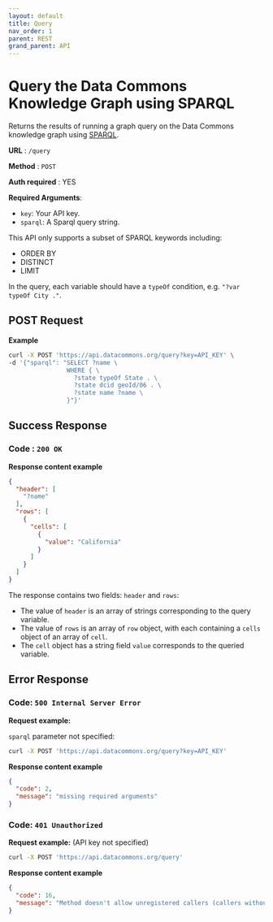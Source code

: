 ```yaml
---
layout: default
title: Query
nav_order: 1
parent: REST
grand_parent: API
---
```


# Query the Data Commons Knowledge Graph using SPARQL

Returns the results of running a graph query on the Data Commons knowledge graph
using [SPARQL](https://www.w3.org/TR/rdf-sparql-query/).

**URL** : `/query`

**Method** : `POST`

**Auth required** : YES
<!--- TODO: add link to instructions to get an API key --->

**Required Arguments**:

*   `key`: Your API key.
*   `sparql`: A Sparql query string.

This API only supports a subset of SPARQL keywords including:

<!--- TODO: add link to sparql doc --->

-   ORDER BY
-   DISTINCT
-   LIMIT

In the query, each variable should have a `typeOf` condition, e.g. `"?var typeOf
City ."`.

## POST Request

**Example**

```bash
curl -X POST 'https://api.datacommons.org/query?key=API_KEY' \
-d '{"sparql": "SELECT ?name \
                WHERE { \
                  ?state typeOf State . \
                  ?state dcid geoId/06 . \
                  ?state name ?name \
                }"}'
```

## Success Response

### **Code** : `200 OK`

**Response content example**

```json
{
  "header": [
    "?name"
  ],
  "rows": [
    {
      "cells": [
        {
          "value": "California"
        }
      ]
    }
  ]
}
```

The response contains two fields: `header` and `rows`:

-   The value of `header` is an array of strings corresponding to the query
    variable.
-   The value of `rows` is an array of `row` object, with each containing a
    `cells` object of an array of `cell`.
-   The `cell` object has a string field `value` corresponds to the queried
    variable.

## Error Response

### **Code**: `500 Internal Server Error`

**Request example:**

`sparql` parameter not specified:

```bash
curl -X POST 'https://api.datacommons.org/query?key=API_KEY'
```

**Response content example**

```json
{
  "code": 2,
  "message": "missing required arguments"
}
```

### **Code**: `401 Unauthorized`

**Request example:** (API key not specified)

```bash
curl -X POST 'https://api.datacommons.org/query'
```

**Response content example**

```json
{
  "code": 16,
  "message": "Method doesn't allow unregistered callers (callers without established identity). Please use API Key or other form of API consumer identity to call this API."
}
```